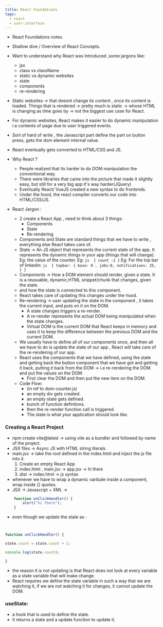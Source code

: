 ```yaml
---
title: React Foundations
tags:
  - react
  - user-interface
---
```

- React Foundations notes.
- Shallow dive / Overview of React Concepts.
- Want to understand why React was Introduced ,some jargons like:
	- jsx 
	- class vs className 
	- static vs dynamic websites
	- state 
	- components 
	- re-rendering 
- Static websites -> that doesnt change its content , once its content is loaded. Things that is rendered -> pretty much is static -> whose HTML is changing as time goes by -> not the biggest use case for React.

- For dynamic websites, React makes it easier to do dynamic manipulation i.e contents of page due to user triggered events.
- Sort of hard of write , the Javascript part define the part on button press, gets the dom element internal value.
- React eventually gets converted to HTML/CSS and JS.
- Why React ?
	- People realized that its harder to do DOM manipulation the conventional way.
	- There were libraries that came into the picture that made it slightly easy, but still for a very big app it's way harder(JQuery)
	- Eventually React/ VueJS created a new syntax to do frontends.
	- Under the hood, the react compiler converts our code into HTML/CSS/JS.

- React Jargon :
	- 2 create a React App , need to think about 3 things:
		- Components 
		- State 
		- Re-rendering 
	- Components and State are standard things that we have to write , everything else React takes care of.
	- State -> An JS object that represents the current state of the app. It represents the dynamic things in your app (things that will change). Eg: the value of the counter.
		 Eg: ```js 
			 {
			 count :1 }```
			Eg: For the top bar of linkedin:
			```js 
			{
			topbar: {
			base: 0 ,
			jobs:8,
			notifications: 25,
			}
			}```   
	- Components -> How a DOM element should render, given a state. It is a reusuable, dynamic,HTML snippet/chunk that changes, given the state.
	- and how the state is connected to this component.
	- React takes care of updating this changes under the hood.
	- Re-rendering -> user updating the state in the component , it takes the current input, and puts on it on the DOM.
		- A state changes triggers a re-render.
		- A re-render represents the actual DOM being manipulated when the state changes.
		- Virtual DOM is the current DOM that React keeps in memory and uses it to keep the difference between the previous DOM and the current DOM.
	- We usually have to define all of our components once, and then all we have to do is update the state of our app , React will take care of the re-rendering of our app.
	- React uses the components that we have defined, using the state and getting back the button component that we have got and getting it back, putting it back from the DOM -> i.e re-rendering the DOM and put the values on the DOM.
		- First clear the DOM and then put the new item on the DOM.
	- Code Flow:
		- (in ref to dom-counter.js)
		- an empty div gets created.
		- an empty state gets defined.
		- bunch of function defintions.
		- then the re-render function call is triggered.
		- The state is what your application should look like.

### Creating a React Project 
- npm create vite@latest -> using vite as a bundler and followed by name of the project.
- JSX files -> Async JS with HTML string literals.
- main.jsx -> take the root defined in the index.html and inject the js file into it.
	1. Create an empty React App
	2. index.html , main.jsx -> app.jsx -> hi there
	3. dist -> index.html -> js syntax
- whenever we have to wrap a dynamic varibale inside a component, wrap inside {} quotes.
- JSX -> Javascript + XML -> 
```jsx 
	function onClickHandler() {
		alert("hi there");
	}
```
- even though we update the state as :
```jsx
  

function onClickHandler() {

state.count = state.count + 1;

console.log(state.count);

}
```
- the reason it is not updating is that React does not look at every variable as a state variable that will make change.
- React requires we define the state variable in such a way that we are watching it, if we are not watching it for changes, it cannot update the DOM.

### useState:
- a hook that is used to define the state.
- it returns a state and a update function to update it.